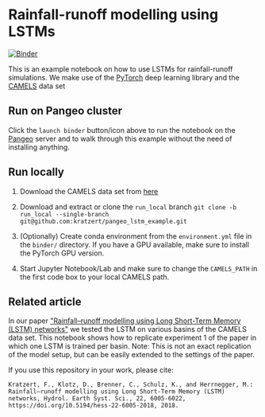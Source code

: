 # Rainfall-runoff modelling using LSTMs

[![Binder](https://binder.pangeo.io/badge_logo.svg)](https://binder.pangeo.io/v2/gh/kratzert/pangeo_lstm_example/master)

This is an example notebook on how to use LSTMs for rainfall-runoff simulations. We make use of the [PyTorch](https://pytorch.org/) deep learning library and the [CAMELS](https://ral.ucar.edu/solutions/products/camels) data set

## Run on Pangeo cluster
Click the `launch binder` button/icon above to run the notebook on the [Pangeo](https://pangeo.io/) server and to walk through this example without the need of installing anything.

## Run locally

1. Download the CAMELS data set from [here](https://ral.ucar.edu/solutions/products/camels)

2. Download and extract or clone the `run_local` branch `git clone -b run_local --single-branch git@github.com:kratzert/pangeo_lstm_example.git`

3. (Optionally) Create conda environment from the `environment.yml` file in the `binder/` directory. If you have a GPU available, make sure to install the PyTorch GPU version.

4. Start Jupyter Notebook/Lab and make sure to change the `CAMELS_PATH` in the first code box to your local CAMELS path.

## Related article
In our paper ["Rainfall–runoff modelling using Long Short-Term Memory (LSTM) networks"](https://www.hydrol-earth-syst-sci.net/22/6005/2018/) we tested the LSTM on various basins of the CAMELS data set. This notebook shows how to replicate experiment 1 of the paper in which one LSTM is trained per basin. Note: This is not an exact replication of the model setup, but can be easily extended to the settings of the paper.

If you use this repository in your work, please cite:
```
Kratzert, F., Klotz, D., Brenner, C., Schulz, K., and Herrnegger, M.: Rainfall–runoff modelling using Long Short-Term Memory (LSTM) networks, Hydrol. Earth Syst. Sci., 22, 6005-6022, https://doi.org/10.5194/hess-22-6005-2018, 2018. 
```